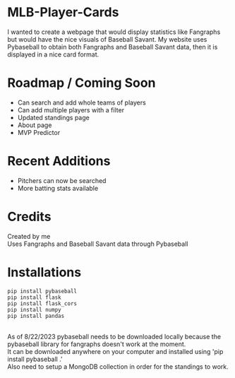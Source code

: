 # MLB-Player-Cards
I wanted to create a webpage that would display statistics like Fangraphs but would have the nice visuals of Baseball Savant. My website uses Pybaseball to obtain both Fangraphs and Baseball Savant data, then it is displayed in a nice card format.

# Roadmap / Coming Soon
* Can search and add whole teams of players
* Can add multiple players with a filter
* Updated standings page
* About page
* MVP Predictor

# Recent Additions
* Pitchers can now be searched
* More batting stats available

# Credits
Created by me <br>
Uses Fangraphs and Baseball Savant data through Pybaseball

# Installations
```
pip install pybaseball
pip install flask
pip install flask_cors
pip install numpy
pip install pandas
```
<br>
As of 8/22/2023 pybaseball needs to be downloaded locally because the pybaseball library for fangraphs doesn't work at the moment. <br>
It can be downloaded anywhere on your computer and installed using 'pip install pybaseball .' <br>
Also need to setup a MongoDB collection in order for the standings to work.
